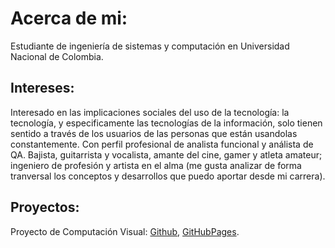 # Acerca de mi:
  
  Estudiante de ingeniería de sistemas y computación en Universidad Nacional de Colombia.

## Intereses:

  Interesado en las implicaciones sociales del uso de la tecnología: la tecnología, y especificamente las tecnologías de la información, solo tienen sentido a través de los usuarios de las personas que están usandolas constantemente. Con perfil profesional de analista funcional y análista de QA. Bajista, guitarrista y vocalista, amante del cine, gamer y atleta amateur; ingeniero de profesión y artista en el alma (me gusta analizar de forma tranversal los conceptos y desarrollos que puedo aportar desde mi carrera).
  
## Proyectos:

  Proyecto de Computación Visual: [Github](https://github.com/luealfonsoru/cv), [GitHubPages](https://luealfonsoru.github.io/cv/).
